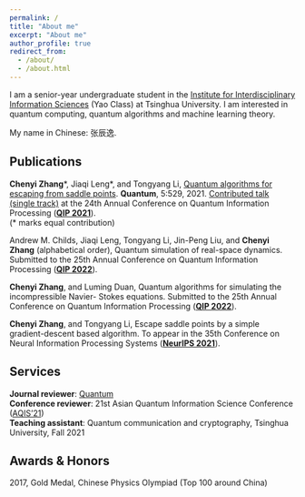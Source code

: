 ```yaml
---
permalink: /
title: "About me"
excerpt: "About me"
author_profile: true
redirect_from: 
  - /about/
  - /about.html
---
```


I am a senior-year undergraduate student in the [Institute for Interdisciplinary Information Sciences](https://iiis.tsinghua.edu.cn/en/) (Yao Class) at Tsinghua University. I am interested in quantum computing, quantum algorithms and machine learning theory.

My name in Chinese: 张辰逸.

## Publications
**Chenyi Zhang**\*, 
Jiaqi Leng\*, and
Tongyang Li, [Quantum algorithms for escaping from saddle points](https://arxiv.org/abs/2007.10253v3). 
**Quantum**, 5:529, 2021. [Contributed talk (single track)](https://www.youtube.com/watch?v=xbHqktWa354&list=PL5DZ45amUsqIaqE9EIemfc9LzeWzXnGY_&index=77) at the 24th Annual Conference on Quantum Information Processing (**[QIP 2021](https://www.mcqst.de/qip2021/)**).
<br />
(* marks equal contribution)

Andrew M. Childs, Jiaqi Leng, Tongyang Li, Jin-Peng Liu, and **Chenyi Zhang** (alphabetical order), Quantum simulation of real-space dynamics. Submitted to the 25th Annual Conference on Quantum Information Processing (**[QIP 2022](https://web.cvent.com/event/8adf8248-432b-499c-91e2-63b83ba3f69e/summary?environment=P2)**).

**Chenyi Zhang**, and Luming Duan, Quantum algorithms for simulating the incompressible Navier- Stokes equations. Submitted to the 25th Annual Conference on Quantum Information Processing (**[QIP 2022](https://web.cvent.com/event/8adf8248-432b-499c-91e2-63b83ba3f69e/summary?environment=P2)**).

**Chenyi Zhang**, and Tongyang Li, Escape saddle points by a simple gradient-descent based algorithm. To appear in the 35th Conference on Neural Information Processing Systems (**[NeurIPS 2021](https://neurips.cc)**).

## Services
**Journal reviewer**: [Quantum](https://quantum-journal.org)
<br />
**Conference reviewer**: 21st Asian Quantum Information Science Conference ([AQIS’21](http://aqis-conf.org/2021/))
<br />
**Teaching assistant**: Quantum communication and cryptography, Tsinghua University, Fall 2021

## Awards & Honors
2017, Gold Medal, Chinese Physics Olympiad (Top 100 around China)
<br />
<br />
<br />
<br />
